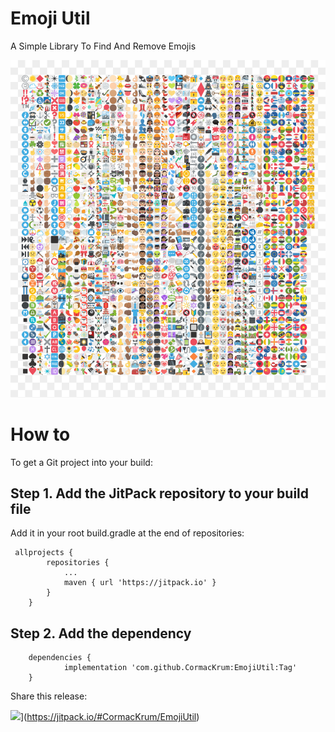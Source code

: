 # Emoji Util

A Simple Library To Find And Remove Emojis

![](https://github.com/CormacKrum/Find-Emoji/blob/master/emojis.png)

<div class="row">
		<div class="col-lg-10">
			<h1 class="page-header" id="howto">How to</h1>
		</div>
	</div>
  
  <div class="row">
		<div class="col-lg-12">
				<p>To get a Git project into your build:</p>
		</div>
	</div>

## Step 1. Add the JitPack repository to your build file

Add it in your root build.gradle at the end of repositories:
  
  <pre class="kode language-css code-toolbar"><code class=" kode language-css">	<span class="token selector">allprojects</span> <span class="token punctuation">{</span>
		<span class="token selector">repositories</span> <span class="token punctuation">{</span>
			<span class="token selector">...
			maven</span> <span class="token punctuation">{</span> url <span class="token string">'https://jitpack.io'</span> <span class="token punctuation">}</span>
		<span class="token punctuation">}</span>
	<span class="token punctuation">}</span></code></pre>
  
  ## Step 2. Add the dependency
  
  <pre class="kode code-toolbar  language-css"><code id="depCodeGradle" class=" kode  language-css">	<span class="token selector">dependencies</span> <span class="token punctuation">{</span>
	        implementation <span class="token string">'com.github.CormacKrum:EmojiUtil:Tag'</span>
	<span class="token punctuation">}</span>
</code></pre>

<p>Share this release:</p>

![](https://jitpack.io/v/CormacKrum/EmojiUtil.svg)](https://jitpack.io/#CormacKrum/EmojiUtil)

